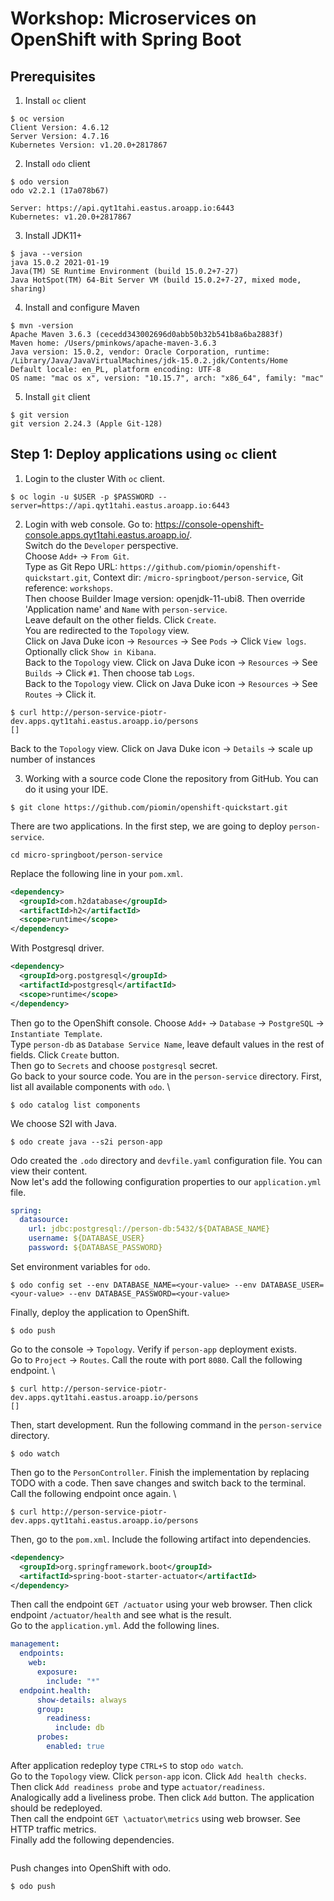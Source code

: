 # Workshop: Microservices on OpenShift with Spring Boot

## Prerequisites

1. Install `oc` client
```shell
$ oc version
Client Version: 4.6.12
Server Version: 4.7.16
Kubernetes Version: v1.20.0+2817867
```

2. Install `odo` client
```shell
$ odo version
odo v2.2.1 (17a078b67)

Server: https://api.qyt1tahi.eastus.aroapp.io:6443
Kubernetes: v1.20.0+2817867
```

3. Install JDK11+
```shell
$ java --version
java 15.0.2 2021-01-19
Java(TM) SE Runtime Environment (build 15.0.2+7-27)
Java HotSpot(TM) 64-Bit Server VM (build 15.0.2+7-27, mixed mode, sharing)
```

4. Install and configure Maven
```shell
$ mvn -version
Apache Maven 3.6.3 (cecedd343002696d0abb50b32b541b8a6ba2883f)
Maven home: /Users/pminkows/apache-maven-3.6.3
Java version: 15.0.2, vendor: Oracle Corporation, runtime: /Library/Java/JavaVirtualMachines/jdk-15.0.2.jdk/Contents/Home
Default locale: en_PL, platform encoding: UTF-8
OS name: "mac os x", version: "10.15.7", arch: "x86_64", family: "mac"
```

5. Install `git` client
```shell
$ git version
git version 2.24.3 (Apple Git-128)
```

## Step 1: Deploy applications using `oc` client

1. Login to the cluster
With `oc` client.
```shell
$ oc login -u $USER -p $PASSWORD --server=https://api.qyt1tahi.eastus.aroapp.io:6443
```

2. Login with web console. 
Go to: https://console-openshift-console.apps.qyt1tahi.eastus.aroapp.io/. \
Switch do the `Developer` perspective. \
Choose `Add+` -> `From Git`. \
Type as Git Repo URL: `https://github.com/piomin/openshift-quickstart.git`, Context dir: `/micro-springboot/person-service`, Git reference: `workshops`. \
Then choose Builder Image version: openjdk-11-ubi8. Then override 'Application name' and `Name` with `person-service`. \
Leave default on the other fields. Click `Create`. \
You are redirected to the `Topology` view. \
Click on Java Duke icon -> `Resources` -> See `Pods` -> Click `View logs`. \
Optionally click `Show in Kibana`. \
Back to the `Topology` view. Click on Java Duke icon -> `Resources` -> See `Builds` -> Click `#1`. Then choose tab `Logs`. \
Back to the `Topology` view. Click on Java Duke icon -> `Resources` -> See `Routes` -> Click it.
```shell
$ curl http://person-service-piotr-dev.apps.qyt1tahi.eastus.aroapp.io/persons 
[]
```
Back to the `Topology` view. Click on Java Duke icon -> `Details` -> scale up number of instances

3. Working with a source code
Clone the repository from GitHub. You can do it using your IDE.
```shell
$ git clone https://github.com/piomin/openshift-quickstart.git
```
There are two applications. In the first step, we are going to deploy `person-service`.
```shell
cd micro-springboot/person-service
```
Replace the following line in your `pom.xml`.
```xml
<dependency>
  <groupId>com.h2database</groupId>
  <artifactId>h2</artifactId>
  <scope>runtime</scope>
</dependency>
```
With Postgresql driver.
```xml
<dependency>
  <groupId>org.postgresql</groupId>
  <artifactId>postgresql</artifactId>
  <scope>runtime</scope>
</dependency>
```
Then go to the OpenShift console. Choose `Add+` -> `Database` -> `PostgreSQL` -> `Instantiate Template`. \
Type `person-db` as `Database Service Name`, leave default values in the rest of fields. Click `Create` button. \
Then go to `Secrets` and choose `postgresql` secret. \
Go back to your source code. You are in the `person-service` directory. First, list all available components with `odo`. \
```shell
$ odo catalog list components
```
We choose S2I with Java.
```shell
$ odo create java --s2i person-app
```
Odo created the `.odo` directory and `devfile.yaml` configuration file. You can view their content. \
Now let's add the following configuration properties to our `application.yml` file. 
```yaml
spring:
  datasource:
    url: jdbc:postgresql://person-db:5432/${DATABASE_NAME}
    username: ${DATABASE_USER}
    password: ${DATABASE_PASSWORD}
```
Set environment variables for `odo`.
```shell
$ odo config set --env DATABASE_NAME=<your-value> --env DATABASE_USER=<your-value> --env DATABASE_PASSWORD=<your-value>
```
Finally, deploy the application to OpenShift.
```shell
$ odo push
```
Go to the console -> `Topology`. Verify if `person-app` deployment exists. \
Go to `Project` -> `Routes`. Call the route with port `8080`. Call the following endpoint. \
```shell
$ curl http://person-service-piotr-dev.apps.qyt1tahi.eastus.aroapp.io/persons 
[]
```
Then, start development. Run the following command in the `person-service` directory.
```shell
$ odo watch
```
Then go to the `PersonController`. Finish the implementation by replacing TODO with a code. Then save changes and switch back to the terminal. \
Call the following endpoint once again. \
```shell
$ curl http://person-service-piotr-dev.apps.qyt1tahi.eastus.aroapp.io/persons
```
Then, go to the `pom.xml`. Include the following artifact into dependencies.
```xml
<dependency>
  <groupId>org.springframework.boot</groupId>
  <artifactId>spring-boot-starter-actuator</artifactId>
</dependency>
```
Then call the endpoint `GET /actuator` using your web browser. Then click endpoint `/actuator/health` and see what is the result. \
Go to the `application.yml`. Add the following lines.
```yaml
management:
  endpoints:
    web:
      exposure:
        include: "*"
  endpoint.health:
      show-details: always
      group:
        readiness:
          include: db
      probes:
        enabled: true
```
After application redeploy type `CTRL+S` to stop `odo watch`. \
Go to the `Topology` view. Click `person-app` icon. Click `Add health checks`. Then click `Add readiness probe` and type `actuator/readiness`. \
Analogically add a liveliness probe. Then click `Add` button. The application should be redeployed. \
Then call the endpoint `GET \actuator\metrics` using web browser. See HTTP traffic metrics. \
Finally add the following dependencies.
```xml

```
Push changes into OpenShift with odo.
```shell
$ odo push
```